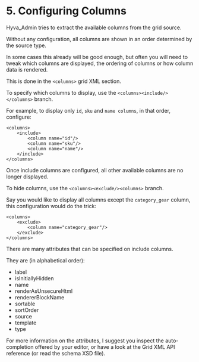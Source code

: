 # 5. Configuring Columns

Hyva_Admin tries to extract the available columns from the grid source.

Without any configuration, all columns are shown in an order determined by the source type.


In some cases this already will be good enough, but often you will need to tweak which columns are displayed, the ordering of columns or how column data is rendered.

This is done in the `<columns>` grid XML section.


To specify which columns to display, use the `<columns><include/></columns>` branch.

For example, to display only `id`, `sku` and `name columns`, in that order, configure:

```markup
<columns>
    <include>
        <column name="id"/>
        <column name="sku"/>
        <column name="name"/>
    </include>
</columns>
```


Once include columns are configured, all other available columns are no longer displayed.


To hide columns, use the `<columns><exclude/><columns>` branch.

Say you would like to display all columns except the `category_gear` column, this configuration would do the trick:

```markup
<columns>
    <exclude>
        <column name="category_gear"/>
    </exclude>
</columns>
```


There are many attributes that can be specified on include columns.

They are (in alphabetical order):


* label
* isInitiallyHidden  
* name
* renderAsUnsecureHtml
* rendererBlockName
* sortable
* sortOrder
* source
* template
* type


For more information on the attributes, I suggest you inspect the auto-completion offered by your editor, or have a look at the Grid XML API reference (or read the schema XSD file).
